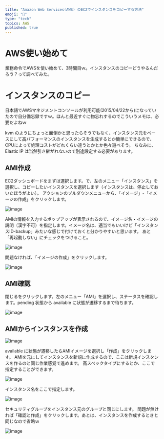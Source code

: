 ```yaml
---
title: "Amazon Web Services(AWS) のEC2でインスタンスをコピーする方法"
emoji: "📝"
type: "tech"
topics: AWS
published: true
---
```


# AWS使い始めて
業務命令でAWSを使い始めて、3時間目ｗ。インスタンスのコピーどうやるんだろう？って調べてみた。

# インスタンスのコピー
日本語でAWSマネジメントコンソールが利用可能(2015/04/22から)になっていたので自分備忘録ですｗ。ほんと最近すぐに物忘れするのでこういうメモは、必要だよねｗ

kvm のようにちょっと面倒かと思ったらそうでもなく、インスタンス元をベースにして高パフォーマンスのインスタンスを生成するとか簡単にできるので、CPUによって処理コストがどれくらい違うとかとか色々遊べそう。
ちなみに、Elastic IP は当然引き継がれないので別途設定する必要があります。

## AMI作成
EC2ダッシュボードをまずは選択します。で、左のメニュー「インスタンス」を選択し、コピーしたいインスタンスを選択します（インスタンスは、停止しておいたほうがよい）。
アクションのプルダウンメニューから、「イメージ」-「イメージの作成」をクリックします。

![image](https://qiita-image-store.s3.amazonaws.com/0/44540/a57ba821-23ad-4030-71f9-a981d1e4717a.png)

AMIの情報を入力するポップアップが表示されるので、イメージ名・イメージの説明（漢字不可）を指定します。イメージ名は、適当でもいいけど「インスタンスID-backup」みたいな感じで付けておくと分かりやすいと思います。
あと「再起動しない」にチェックをつけること。

![image](https://qiita-image-store.s3.amazonaws.com/0/44540/d9de8871-0153-7cf9-9dbe-052b431141f6.png)

問題なければ、「イメージの作成」をクリックします。

![image](https://qiita-image-store.s3.amazonaws.com/0/44540/6b56b86b-f114-3663-8fcb-b440d10c4b3d.png)

## AMI確認

閉じるをクリックします。左のメニュー「AMI」を選択し、ステータスを確認します。pending 状態から available に状態が遷移するまで待ちます。

![image](https://qiita-image-store.s3.amazonaws.com/0/44540/3aa00bdd-7446-f9e0-d455-19f6840f8344.png)

## AMIからインスタンスを作成

![image](https://qiita-image-store.s3.amazonaws.com/0/44540/a66c66e2-cdf9-6d51-0162-813ea4c2cdff.png)

available に状態が遷移したらAMIイメージを選択し「作成」をクリックします。
AMIを元にしてインスタンスを新規に作成するので、ここは新規インスタンスを作るのと同じ作業感覚で進めます。
高スペックタイプにするとか、ここで指定することができます。

![image](https://qiita-image-store.s3.amazonaws.com/0/44540/8ac9991d-5631-6a6c-ef29-78a8b24a1b55.png)

インスタンス名をここで指定します。

![image](https://qiita-image-store.s3.amazonaws.com/0/44540/1028b922-563d-930e-e32f-8d4594812365.png)

セキュリティグループをインスタンス元のグループと同じにします。
問題が無ければ「確認と作成」をクリックします。あとは、インスタンスを作成するときと同じなので省略ｗ

![image](https://qiita-image-store.s3.amazonaws.com/0/44540/6f46c5aa-b47f-7eda-551e-7f2c9c187fc8.png)


